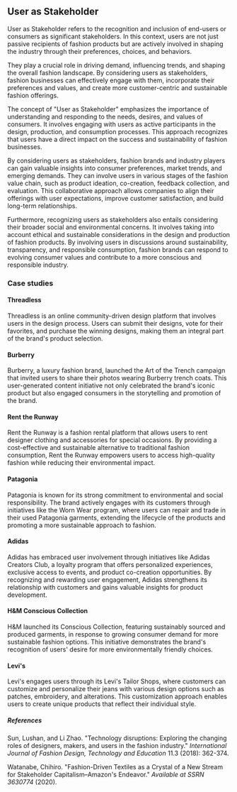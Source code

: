 ﻿## User as Stakeholder

User as Stakeholder refers to the recognition and inclusion of end-users or consumers as significant stakeholders. In this context, users are not just passive recipients of fashion products but are actively involved in shaping the industry through their preferences, choices, and behaviors.

They play a crucial role in driving demand, influencing trends, and shaping the overall fashion landscape. By considering users as stakeholders, fashion businesses can effectively engage with them, incorporate their preferences and values, and create more customer-centric and sustainable fashion offerings.

The concept of "User as Stakeholder" emphasizes the importance of understanding and responding to the needs, desires, and values of consumers. It involves engaging with users as active participants in the design, production, and consumption processes. This approach recognizes that users have a direct impact on the success and sustainability of fashion businesses.

By considering users as stakeholders, fashion brands and industry players can gain valuable insights into consumer preferences, market trends, and emerging demands. They can involve users in various stages of the fashion value chain, such as product ideation, co-creation, feedback collection, and evaluation. This collaborative approach allows companies to align their offerings with user expectations, improve customer satisfaction, and build long-term relationships.

Furthermore, recognizing users as stakeholders also entails considering their broader social and environmental concerns. It involves taking into account ethical and sustainable considerations in the design and production of fashion products. By involving users in discussions around sustainability, transparency, and responsible consumption, fashion brands can respond to evolving consumer values and contribute to a more conscious and responsible industry.

### Case studies

#### Threadless

Threadless is an online community-driven design platform that involves users in the design process. Users can submit their designs, vote for their favorites, and purchase the winning designs, making them an integral part of the brand's product selection.

#### Burberry

Burberry, a luxury fashion brand, launched the Art of the Trench campaign that invited users to share their photos wearing Burberry trench coats. This user-generated content initiative not only celebrated the brand's iconic product but also engaged consumers in the storytelling and promotion of the brand.

#### Rent the Runway

Rent the Runway is a fashion rental platform that allows users to rent designer clothing and accessories for special occasions. By providing a cost-effective and sustainable alternative to traditional fashion consumption, Rent the Runway empowers users to access high-quality fashion while reducing their environmental impact.

#### Patagonia

Patagonia is known for its strong commitment to environmental and social responsibility. The brand actively engages with its customers through initiatives like the Worn Wear program, where users can repair and trade in their used Patagonia garments, extending the lifecycle of the products and promoting a more sustainable approach to fashion.

#### Adidas

Adidas has embraced user involvement through initiatives like Adidas Creators Club, a loyalty program that offers personalized experiences, exclusive access to events, and product co-creation opportunities. By recognizing and rewarding user engagement, Adidas strengthens its relationship with customers and gains valuable insights for product development.

#### H&M Conscious Collection

H&M launched its Conscious Collection, featuring sustainably sourced and produced garments, in response to growing consumer demand for more sustainable fashion options. This initiative demonstrates the brand's recognition of users' desire for more environmentally friendly choices.

#### Levi's

Levi's engages users through its Levi's Tailor Shops, where customers can customize and personalize their jeans with various design options such as patches, embroidery, and alterations. This customization approach enables users to create unique products that reflect their individual style.

##### References
Sun, Lushan, and Li Zhao. "Technology disruptions: Exploring the changing roles of designers, makers, and users in the fashion industry." _International Journal of Fashion Design, Technology and Education_ 11.3 (2018): 362-374.

Watanabe, Chihiro. "Fashion-Driven Textiles as a Crystal of a New Stream for Stakeholder Capitalism–Amazon's Endeavor." _Available at SSRN 3630774_ (2020).
